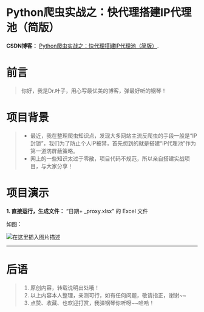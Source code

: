 
# Python爬虫实战之：快代理搭建IP代理池（简版）
**CSDN博客：** [Python爬虫实战之：快代理搭建IP代理池（简版）](https://blog.csdn.net/LTAO427/article/details/108524627).


# 前言
> 你好，我是Dr.叶子，用心写最优美的博客，弹最好听的钢琴！




# 项目背景
> - 最近，我在整理爬虫知识点，发现大多网站主流反爬虫的手段一般是“IP封锁”，我们为了防止个人IP被禁，首先想到的就是搭建“IP代理池”作为第一道防屏蔽策略。
> - 网上的一些知识太过于零散，项目代码不规范，所以亲自搭建实战项目，与大家分享！




# 项目演示
**1. 直接运行，生成文件：** “日期+ _proxy.xlsx” 的 Excel 文件

如图：

![在这里插入图片描述](https://img-blog.csdnimg.cn/20200911015422414.jpg?x-oss-process=image/watermark,type_ZmFuZ3poZW5naGVpdGk,shadow_10,text_aHR0cHM6Ly9ibG9nLmNzZG4ubmV0L0xUQU80Mjc=,size_16,color_FFFFFF,t_70#pic_center)



---
#  后语
> 1. 原创内容，转载说明出处哦！
> 2. 以上内容本人整理，亲测可行，如有任何问题，敬请指正，谢谢~~
> 3. 点赞、收藏、也欢迎打赏，我弹钢琴你听呀~~哈哈！

